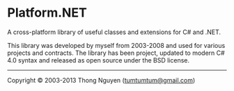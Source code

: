 Platform.NET
===


A cross-platform library of useful classes and extensions for C# and .NET.

This library was developed by myself from 2003-2008 and used for various projects and contracts. The library has been project, updated to modern C# 4.0 syntax and released as open source under the BSD license.


---
Copyright © 2003-2013 Thong Nguyen (tumtumtum@gmail.com)

